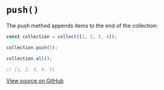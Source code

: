 # `push()`

The push method appends items to the end of the collection:

```js
const collection = collect([1, 2, 3, 4]);

collection.push(5);

collection.all();

// [1, 2, 3, 4, 5]
```

[View source on GitHub](https://github.com/ecrmnn/collect.js/blob/master/src/methods/push.js)